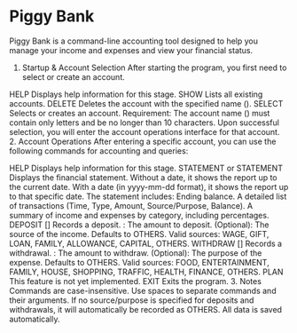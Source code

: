 # Piggy Bank 
Piggy Bank is a command-line accounting tool designed to help you manage your income and expenses and view your financial status.

1. Startup & Account Selection
After starting the program, you first need to select or create an account.

HELP
Displays help information for this stage.
SHOW
Lists all existing accounts.
DELETE <name>
Deletes the account with the specified name (<name>).
SELECT <name>
Selects or creates an account.
Requirement: The account name (<name>) must contain only letters and be no longer than 10 characters.
Upon successful selection, you will enter the account operations interface for that account.
2. Account Operations
After entering a specific account, you can use the following commands for accounting and queries:

HELP
Displays help information for this stage.
STATEMENT or STATEMENT <yyyy-mm-dd>
Displays the financial statement.
Without a date, it shows the report up to the current date. With a date (in yyyy-mm-dd format), it shows the report up to that specific date.
The statement includes:
Ending balance.
A detailed list of transactions (Time, Type, Amount, Source/Purpose, Balance).
A summary of income and expenses by category, including percentages.
DEPOSIT <amount> [<source>]
Records a deposit.
<amount>: The amount to deposit.
<source> (Optional): The source of the income. Defaults to OTHERS.
Valid sources: WAGE, GIFT, LOAN, FAMILY, ALLOWANCE, CAPITAL, OTHERS.
WITHDRAW <amount> [<source>]
Records a withdrawal.
<amount>: The amount to withdraw.
<source> (Optional): The purpose of the expense. Defaults to OTHERS.
Valid sources: FOOD, ENTERTAINMENT, FAMILY, HOUSE, SHOPPING, TRAFFIC, HEALTH, FINANCE, OTHERS.
PLAN
This feature is not yet implemented.
EXIT
Exits the program.
3. Notes
Commands are case-insensitive.
Use spaces to separate commands and their arguments.
If no source/purpose is specified for deposits and withdrawals, it will automatically be recorded as OTHERS.
All data is saved automatically.
